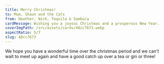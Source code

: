 ```yaml
---
title: Merry Christmas!
to: Mum, Shaun and the Cats
from: Heather, Nick, Tequila & Sambuca
cardMessage: Wishing you a joyous Christmas and a prosperous New Year.
coverImgPath: /src/assets/cards/48cc7673.webp
aspectRatio: 5/7
slug: 48cc7673
---
```


We hope you have a wonderful time over the christmas period and we can't wait to meet up again and have a good catch up over a tea or gin or three!
